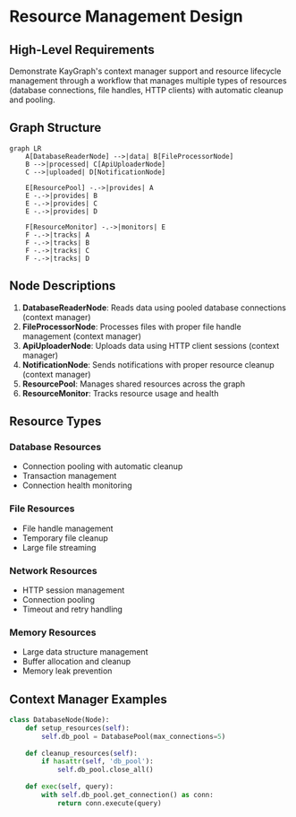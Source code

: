 # Resource Management Design

## High-Level Requirements

Demonstrate KayGraph's context manager support and resource lifecycle management through a workflow that manages multiple types of resources (database connections, file handles, HTTP clients) with automatic cleanup and pooling.

## Graph Structure

```mermaid
graph LR
    A[DatabaseReaderNode] -->|data| B[FileProcessorNode]
    B -->|processed| C[ApiUploaderNode]
    C -->|uploaded| D[NotificationNode]
    
    E[ResourcePool] -.->|provides| A
    E -.->|provides| B
    E -.->|provides| C
    E -.->|provides| D
    
    F[ResourceMonitor] -.->|monitors| E
    F -.->|tracks| A
    F -.->|tracks| B
    F -.->|tracks| C
    F -.->|tracks| D
```

## Node Descriptions

1. **DatabaseReaderNode**: Reads data using pooled database connections (context manager)
2. **FileProcessorNode**: Processes files with proper file handle management (context manager)
3. **ApiUploaderNode**: Uploads data using HTTP client sessions (context manager)
4. **NotificationNode**: Sends notifications with proper resource cleanup (context manager)
5. **ResourcePool**: Manages shared resources across the graph
6. **ResourceMonitor**: Tracks resource usage and health

## Resource Types

### Database Resources
- Connection pooling with automatic cleanup
- Transaction management
- Connection health monitoring

### File Resources
- File handle management
- Temporary file cleanup
- Large file streaming

### Network Resources
- HTTP session management
- Connection pooling
- Timeout and retry handling

### Memory Resources
- Large data structure management
- Buffer allocation and cleanup
- Memory leak prevention

## Context Manager Examples

```python
class DatabaseNode(Node):
    def setup_resources(self):
        self.db_pool = DatabasePool(max_connections=5)
        
    def cleanup_resources(self):
        if hasattr(self, 'db_pool'):
            self.db_pool.close_all()
    
    def exec(self, query):
        with self.db_pool.get_connection() as conn:
            return conn.execute(query)
```